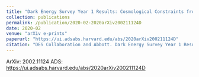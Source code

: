 ```yaml
---
title: "Dark Energy Survey Year 1 Results: Cosmological Constraints from Cluster Abundances and Weak Lensing"
collection: publications
permalink: /publication/2020-02-2020arXiv200211124D
date: 2020-02
venue: "arXiv e-prints"
paperurl: "https://ui.adsabs.harvard.edu/abs/2020arXiv200211124D"
citation: "DES Collaboration and Abbott. Dark Energy Survey Year 1 Results: Cosmological Constraints from Cluster Abundances and Weak Lensing. ArXiv, :, Feb 2020"
---
```


ArXiv: 2002.11124
ADS: https://ui.adsabs.harvard.edu/abs/2020arXiv200211124D
